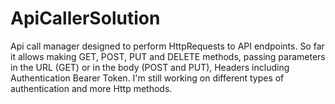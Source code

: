 # ApiCallerSolution
Api call manager designed to perform HttpRequests to API endpoints.
So far it allows making GET, POST, PUT and DELETE methods, passing parameters in the URL (GET) or in the body (POST and PUT), Headers including Authentication Bearer Token.
I'm still working on different types of authentication and more Http methods.
